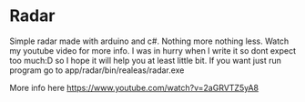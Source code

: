 # Radar
Simple radar made with arduino and c#. Nothing more nothing less. Watch my youtube video for more info. I was in hurry when I write it so dont expect too much:D so I hope it will help you at least little bit. If you want just run program go to app/radar/bin/realeas/radar.exe

More info here https://www.youtube.com/watch?v=2aGRVTZ5yA8
